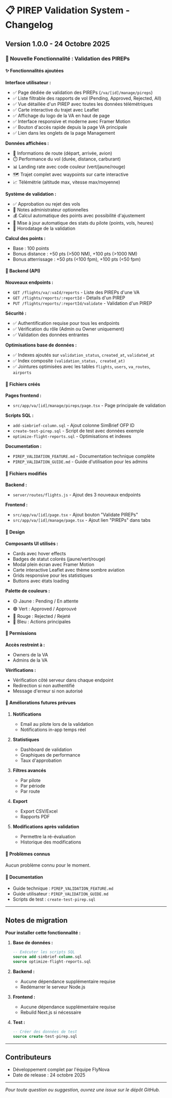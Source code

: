 # 📋 PIREP Validation System - Changelog

## Version 1.0.0 - 24 Octobre 2025

### 🎉 Nouvelle Fonctionnalité : Validation des PIREPs

#### ✨ Fonctionnalités ajoutées

**Interface utilisateur :**
- ✅ Page dédiée de validation des PIREPs (`/va/[id]/manage/pireps`)
- ✅ Liste filtrable des rapports de vol (Pending, Approved, Rejected, All)
- ✅ Vue détaillée d'un PIREP avec toutes les données télémétriques
- ✅ Carte interactive du trajet avec Leaflet
- ✅ Affichage du logo de la VA en haut de page
- ✅ Interface responsive et moderne avec Framer Motion
- ✅ Bouton d'accès rapide depuis la page VA principale
- ✅ Lien dans les onglets de la page Management

**Données affichées :**
- 📍 Informations de route (départ, arrivée, avion)
- ⏱️ Performance du vol (durée, distance, carburant)
- 📊 Landing rate avec code couleur (vert/jaune/rouge)
- 🗺️ Trajet complet avec waypoints sur carte interactive
- 📈 Télémétrie (altitude max, vitesse max/moyenne)

**Système de validation :**
- ✅ Approbation ou rejet des vols
- 📝 Notes administrateur optionnelles
- 💰 Calcul automatique des points avec possibilité d'ajustement
- 🔄 Mise à jour automatique des stats du pilote (points, vols, heures)
- 📅 Horodatage de la validation

**Calcul des points :**
- Base : 100 points
- Bonus distance : +50 pts (>500 NM), +100 pts (>1000 NM)
- Bonus atterrissage : +50 pts (<100 fpm), +100 pts (<50 fpm)

#### 🔧 Backend (API)

**Nouveaux endpoints :**
- `GET /flights/va/:vaId/reports` - Liste des PIREPs d'une VA
- `GET /flights/reports/:reportId` - Détails d'un PIREP
- `PUT /flights/reports/:reportId/validate` - Validation d'un PIREP

**Sécurité :**
- ✅ Authentification requise pour tous les endpoints
- ✅ Vérification du rôle (Admin ou Owner uniquement)
- ✅ Validation des données entrantes

**Optimisations base de données :**
- ✅ Indexes ajoutés sur `validation_status`, `created_at`, `validated_at`
- ✅ Index composite `(validation_status, created_at)`
- ✅ Jointures optimisées avec les tables `flights`, `users`, `va_routes`, `airports`

#### 📁 Fichiers créés

**Pages frontend :**
- `src/app/va/[id]/manage/pireps/page.tsx` - Page principale de validation

**Scripts SQL :**
- `add-simbrief-column.sql` - Ajout colonne SimBrief OFP ID
- `create-test-pirep.sql` - Script de test avec données exemple
- `optimize-flight-reports.sql` - Optimisations et indexes

**Documentation :**
- `PIREP_VALIDATION_FEATURE.md` - Documentation technique complète
- `PIREP_VALIDATION_GUIDE.md` - Guide d'utilisation pour les admins

#### 📝 Fichiers modifiés

**Backend :**
- `server/routes/flights.js` - Ajout des 3 nouveaux endpoints

**Frontend :**
- `src/app/va/[id]/page.tsx` - Ajout bouton "Validate PIREPs"
- `src/app/va/[id]/manage/page.tsx` - Ajout lien "PIREPs" dans tabs

#### 🎨 Design

**Composants UI utilisés :**
- Cards avec hover effects
- Badges de statut colorés (jaune/vert/rouge)
- Modal plein écran avec Framer Motion
- Carte interactive Leaflet avec thème sombre aviation
- Grids responsive pour les statistiques
- Buttons avec états loading

**Palette de couleurs :**
- 🟡 Jaune : Pending / En attente
- 🟢 Vert : Approved / Approuvé
- 🔴 Rouge : Rejected / Rejeté
- 🔵 Bleu : Actions principales

#### 🔐 Permissions

**Accès restreint à :**
- Owners de la VA
- Admins de la VA

**Vérifications :**
- Vérification côté serveur dans chaque endpoint
- Redirection si non authentifié
- Message d'erreur si non autorisé

#### 🚀 Améliorations futures prévues

1. **Notifications**
   - Email au pilote lors de la validation
   - Notifications in-app temps réel

2. **Statistiques**
   - Dashboard de validation
   - Graphiques de performance
   - Taux d'approbation

3. **Filtres avancés**
   - Par pilote
   - Par période
   - Par route

4. **Export**
   - Export CSV/Excel
   - Rapports PDF

5. **Modifications après validation**
   - Permettre la ré-évaluation
   - Historique des modifications

#### 🐛 Problèmes connus

Aucun problème connu pour le moment.

#### 📖 Documentation

- Guide technique : `PIREP_VALIDATION_FEATURE.md`
- Guide utilisateur : `PIREP_VALIDATION_GUIDE.md`
- Scripts de test : `create-test-pirep.sql`

---

## Notes de migration

**Pour installer cette fonctionnalité :**

1. **Base de données :**
   ```sql
   -- Exécuter les scripts SQL
   source add-simbrief-column.sql
   source optimize-flight-reports.sql
   ```

2. **Backend :**
   - Aucune dépendance supplémentaire requise
   - Redémarrer le serveur Node.js

3. **Frontend :**
   - Aucune dépendance supplémentaire requise
   - Rebuild Next.js si nécessaire

4. **Test :**
   ```sql
   -- Créer des données de test
   source create-test-pirep.sql
   ```

---

## Contributeurs

- Développement complet par l'équipe FlyNova
- Date de release : 24 octobre 2025

---

*Pour toute question ou suggestion, ouvrez une issue sur le dépôt GitHub.*
